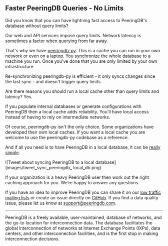 ## Faster PeeringDB Queries - No Limits

Did you know that you can have lightning fast access to PeeringDB's database without query limits?

Our web and API services impose query limits. Network latency is sometimes a factor when querying from far away.

That's why we have [peeringdb-py](https://github.com/peeringdb/peeringdb-py/). This is a cache you can run in your own network or even on a laptop. You synchronize the whole database to a machine you run. Once you've done that you are only limited by your own infrastructure.

Re-synchronizing peeringdb-py is efficient - it only syncs changes since the last sync - and doesn't trigger query limits.

Are there reasons you should run a local cache other than query limits and latency? Yes.

If you populate internal databases or generate configurations with PeeringDB then a local cache adds reliability. You'll have local access instead of having to rely on intermediate networks.

Of course, peeringdb-py isn't the only choice. Some organizations have developed their own local caches. If you want a local cache you are welcome to use the peeringdb-py codebase as a reference.

And if all you need is to have PeeringDB in a local database, it can be [really simple](https://twitter.com/heymingwei/status/1547737099343781888).

![Tweet about syncing PeeringDB to a local database](images/tweet_sync_peeringdb_ local_db.png)

If your organization is a heavy PeeringDB user then work out the right caching approach for you. We’re happy to answer any questions.

If you have an idea to improve PeeringDB you can share it on our [low traffic mailing lists](https://docs.peeringdb.com/#mailing-lists) or create an issue directly on [GitHub](https://github.com/peeringdb/peeringdb/issues/new/choose). If you find a data quality issue, please let us know at [support@peeringdb.com](mailto:support@peeringdb.com). 

--- 

PeeringDB is a freely available, user-maintained, database of networks, and the go-to location for interconnection data. The database facilitates the global interconnection of networks at Internet Exchange Points (IXPs), data centers, and other interconnection facilities, and is the first stop in making interconnection decisions.
